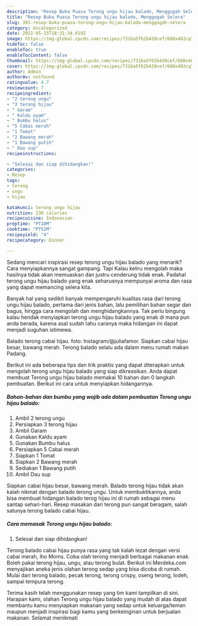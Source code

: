 ```yaml
---
description: "Resep Buka Puasa Terong ungu hijau balado, Menggugah Selera"
title: "Resep Buka Puasa Terong ungu hijau balado, Menggugah Selera"
slug: 391-resep-buka-puasa-terong-ungu-hijau-balado-menggugah-selera
category: Uncategorized
date: 2022-05-15T18:31:34.619Z
image: https://img-global.cpcdn.com/recipes/7316a5f62b420cef/680x482cq70/terong-ungu-hijau-balado-foto-resep-utama.jpg
hideToc: false
enableToc: true
enableTocContent: false
thumbnail: https://img-global.cpcdn.com/recipes/7316a5f62b420cef/680x482cq70/terong-ungu-hijau-balado-foto-resep-utama.jpg
cover: https://img-global.cpcdn.com/recipes/7316a5f62b420cef/680x482cq70/terong-ungu-hijau-balado-foto-resep-utama.jpg
author: Admin
authorAv: notfound
ratingvalue: 4.7
reviewcount: 7
recipeingredient:
- "2 terong ungu"
- "3 terong hijau"
- " Garam"
- " Kaldu ayam"
- " Bumbu halus"
- "5 Cabai merah"
- "1 Tomat"
- "2 Bawang merah"
- "1 Bawang putih"
- " Dau sup"
recipeinstructions:

- "Selesai dan siap dihidangkan!"
categories:
- Resep
tags:
- terong
- ungu
- hijau

katakunci: terong ungu hijau 
nutrition: 230 calories
recipecuisine: Indonesian
preptime: "PT18M"
cooktime: "PT52M"
recipeyield: "4"
recipecategory: Dinner

---
```



Sedang mencari inspirasi resep terong ungu hijau balado yang menarik? Cara menyiapkannya sangat gampang. Tapi Kalau keliru mengolah maka hasilnya tidak akan memuaskan dan justru cenderung tidak enak. Padahal terong ungu hijau balado yang enak seharusnya mempunyai aroma dan rasa yang dapat memancing selera kita.


Banyak hal yang sedikit banyak mempengaruhi kualitas rasa dari terong ungu hijau balado, pertama dari jenis bahan, lalu pemilihan bahan segar dan bagus, hingga cara mengolah dan menghidangkannya. Tak perlu bingung kalau hendak menyiapkan terong ungu hijau balado yang enak di mana pun anda berada, karena asal sudah tahu caranya maka hidangan ini dapat menjadi suguhan istimewa.

Balado terong cabai hijau. foto: Instagram/@juliafamor. Siapkan cabai hijau besar, bawang merah. Terong balado selalu ada dalam menu rumah makan Padang.


Berikut ini ada beberapa tips dan trik praktis yang dapat diterapkan untuk mengolah terong ungu hijau balado yang siap dikreasikan. Anda dapat membuat Terong ungu hijau balado memakai 10 bahan dan 0 langkah pembuatan. Berikut ini cara untuk menyiapkan hidangannya.

<!--inarticleads1-->

##### Bahan-bahan dan bumbu yang wajib ada dalam pembuatan Terong ungu hijau balado:

1. Ambil 2 terong ungu
1. Persiapkan 3 terong hijau
1. Ambil  Garam
1. Gunakan  Kaldu ayam
1. Gunakan  Bumbu halus
1. Persiapkan 5 Cabai merah
1. Siapkan 1 Tomat
1. Siapkan 2 Bawang merah
1. Sediakan 1 Bawang putih
1. Ambil  Dau sup


Siapkan cabai hijau besar, bawang merah. Balado terong hijau tidak akan kalah nikmat dengan balado terong ungu. Untuk membuktikannya, anda bisa membuat hidangan balado terog hijau ini di rumah sebagai menu santap sehari-hari. Resep masakan dari terong pun sangat beragam, salah satunya terong balado cabai hijau. 

<!--inarticleads2-->

##### Cara memasak Terong ungu hijau balado:


1. Selesai dan siap dihidangkan!

Terong balado cabai hijau punya rasa yang tak kalah lezat dengan versi cabai merah, lho Moms. Coba olah terong menjadi berbagai makanan enak. Boleh pakai terong hijau, ungu, atau terong bulat. Berikut ini Merdeka.com menyajikan aneka jenis olahan terong sedap yang bisa dicoba di rumah. Mulai dari terong balado, pecak terong, terong crispy, oseng terong, lodeh, sampai tempura terong. 

Terima kasih telah menggunakan resep yang tim kami tampilkan di sini. Harapan kami, olahan Terong ungu hijau balado yang mudah di atas dapat membantu kamu menyiapkan makanan yang sedap untuk keluarga/teman maupun menjadi inspirasi bagi kamu yang berkeinginan untuk berjualan makanan. Selamat menikmati
